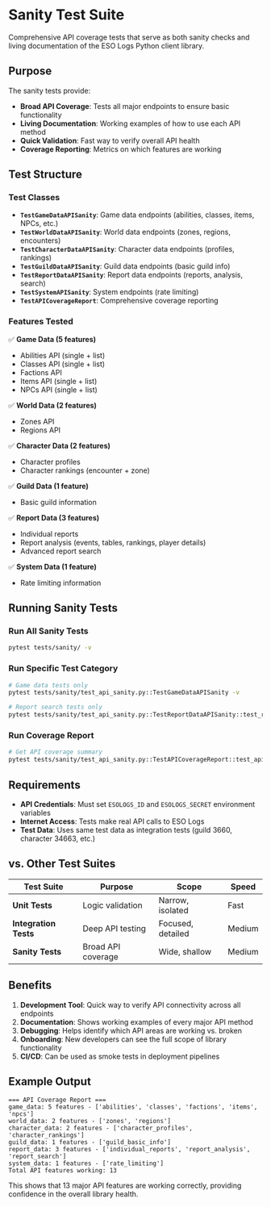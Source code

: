 # Sanity Test Suite

Comprehensive API coverage tests that serve as both sanity checks and living documentation of the ESO Logs Python client library.

## Purpose

The sanity tests provide:
- **Broad API Coverage**: Tests all major endpoints to ensure basic functionality
- **Living Documentation**: Working examples of how to use each API method
- **Quick Validation**: Fast way to verify overall API health
- **Coverage Reporting**: Metrics on which features are working

## Test Structure

### Test Classes

- **`TestGameDataAPISanity`**: Game data endpoints (abilities, classes, items, NPCs, etc.)
- **`TestWorldDataAPISanity`**: World data endpoints (zones, regions, encounters)
- **`TestCharacterDataAPISanity`**: Character data endpoints (profiles, rankings)
- **`TestGuildDataAPISanity`**: Guild data endpoints (basic guild info)
- **`TestReportDataAPISanity`**: Report data endpoints (reports, analysis, search)
- **`TestSystemAPISanity`**: System endpoints (rate limiting)
- **`TestAPICoverageReport`**: Comprehensive coverage reporting

### Features Tested

✅ **Game Data (5 features)**
- Abilities API (single + list)
- Classes API (single + list)  
- Factions API
- Items API (single + list)
- NPCs API (single + list)

✅ **World Data (2 features)**
- Zones API
- Regions API

✅ **Character Data (2 features)**
- Character profiles
- Character rankings (encounter + zone)

✅ **Guild Data (1 feature)**
- Basic guild information

✅ **Report Data (3 features)**
- Individual reports
- Report analysis (events, tables, rankings, player details)
- Advanced report search

✅ **System Data (1 feature)**
- Rate limiting information

## Running Sanity Tests

### Run All Sanity Tests
```bash
pytest tests/sanity/ -v
```

### Run Specific Test Category
```bash
# Game data tests only
pytest tests/sanity/test_api_sanity.py::TestGameDataAPISanity -v

# Report search tests only
pytest tests/sanity/test_api_sanity.py::TestReportDataAPISanity::test_report_search_api -v
```

### Run Coverage Report
```bash
# Get API coverage summary
pytest tests/sanity/test_api_sanity.py::TestAPICoverageReport::test_api_coverage_summary -v -s
```

## Requirements

- **API Credentials**: Must set `ESOLOGS_ID` and `ESOLOGS_SECRET` environment variables
- **Internet Access**: Tests make real API calls to ESO Logs
- **Test Data**: Uses same test data as integration tests (guild 3660, character 34663, etc.)

## vs. Other Test Suites

| Test Suite | Purpose | Scope | Speed |
|-----------|---------|-------|-------|
| **Unit Tests** | Logic validation | Narrow, isolated | Fast |
| **Integration Tests** | Deep API testing | Focused, detailed | Medium |
| **Sanity Tests** | Broad API coverage | Wide, shallow | Medium |

## Benefits

1. **Development Tool**: Quick way to verify API connectivity across all endpoints
2. **Documentation**: Shows working examples of every major API method  
3. **Debugging**: Helps identify which API areas are working vs. broken
4. **Onboarding**: New developers can see the full scope of library functionality
5. **CI/CD**: Can be used as smoke tests in deployment pipelines

## Example Output

```
=== API Coverage Report ===
game_data: 5 features - ['abilities', 'classes', 'factions', 'items', 'npcs']
world_data: 2 features - ['zones', 'regions'] 
character_data: 2 features - ['character_profiles', 'character_rankings']
guild_data: 1 features - ['guild_basic_info']
report_data: 3 features - ['individual_reports', 'report_analysis', 'report_search']
system_data: 1 features - ['rate_limiting']
Total API features working: 13
```

This shows that 13 major API features are working correctly, providing confidence in the overall library health.